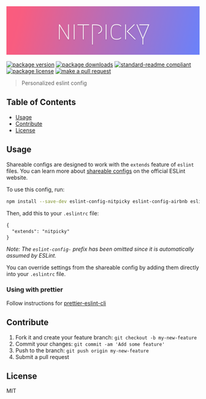 <div align="center">
  <img src="header.png" alt="eslint-config-nitpicky">
</div>


[![package version](https://img.shields.io/npm/v/eslint-config-nitpicky.svg?style=flat-square)](https://npmjs.org/package/eslint-config-nitpicky)
[![package downloads](https://img.shields.io/npm/dm/eslint-config-nitpicky.svg?style=flat-square)](https://npmjs.org/package/eslint-config-nitpicky)
[![standard-readme compliant](https://img.shields.io/badge/readme%20style-standard-brightgreen.svg?style=flat-square)](https://github.com/RichardLitt/standard-readme)
[![package license](https://img.shields.io/npm/l/eslint-config-nitpicky.svg?style=flat-square)](https://npmjs.org/package/eslint-config-nitpicky)
[![make a pull request](https://img.shields.io/badge/PRs-welcome-brightgreen.svg?style=flat-square)](http://makeapullrequest.com)

> Personalized eslint config

## Table of Contents

- [Usage](#usage)
- [Contribute](#contribute)
- [License](#license)

## Usage

Shareable configs are designed to work with the `extends` feature of `eslint` files.
You can learn more about
[shareable configs](http://eslint.org/docs/developer-guide/shareable-configs) on the
official ESLint website.

To use this config, run:

```bash
npm install --save-dev eslint-config-nitpicky eslint-config-airbnb eslint-plugin-babel eslint-plugin-compat eslint-plugin-flowtype eslint-plugin-import eslint-plugin-jsx-a11y eslint-plugin-jest eslint-plugin-react babel-eslint eslint
```

Then, add this to your `.eslintrc` file:

```
{
  "extends": "nitpicky"
}
```

_Note: The `eslint-config-` prefix  has been omitted since it is automatically assumed by ESLint._

You can override settings from the shareable config by adding them directly into your
`.eslintrc` file.

### Using with prettier

Follow instructions for [prettier-eslint-cli](https://github.com/prettier/prettier-eslint-cli)

## Contribute

1. Fork it and create your feature branch: `git checkout -b my-new-feature`
2. Commit your changes: `git commit -am 'Add some feature'`
3. Push to the branch: `git push origin my-new-feature`
4. Submit a pull request

## License

MIT
    
